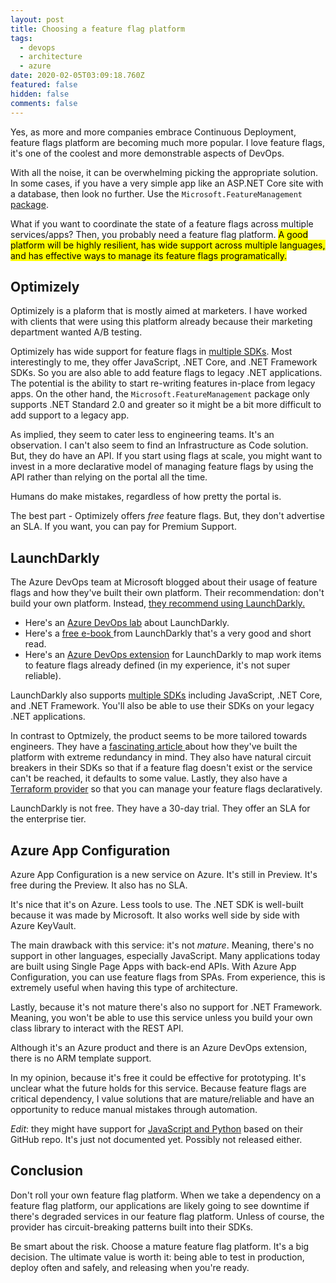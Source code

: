 ```yaml
---
layout: post
title: Choosing a feature flag platform
tags:
  - devops
  - architecture
  - azure
date: 2020-02-05T03:09:18.760Z
featured: false
hidden: false
comments: false
---
```

Yes, as more and more companies embrace Continuous Deployment, feature flags platform are becoming much more popular. I love feature flags, it's one of the coolest and more demonstrable aspects of DevOps. 

With all the noise, it can be overwhelming picking the appropriate solution. In some cases, if you have a very simple app like an ASP.NET Core site with a database, then look no further. Use the `Microsoft.FeatureManagement` [package](https://andrewlock.net/introducing-the-microsoft-featuremanagement-library-adding-feature-flags-to-an-asp-net-core-app-part-1/).

<!--more--> 

What if you want to coordinate the state of a feature flags across multiple services/apps? Then, you probably need a feature flag platform. <mark>A good platform will be highly resilient, has wide support across multiple languages, and has effective ways to manage its feature flags programatically.</mark>

## Optimizely

Optimizely is a plaform that is mostly aimed at marketers. I have worked with clients that were using this platform already because their marketing department wanted A/B testing.

Optimizely has wide support for feature flags in [multiple SDKs](https://docs.developers.optimizely.com/full-stack/v2.1/docs/install-the-sdk). Most interestingly to me, they offer JavaScript, .NET Core, and .NET Framework SDKs. So you are also able to add feature flags to legacy .NET applications. The potential is the ability to start re-writing features in-place from legacy apps. On the other hand, the `Microsoft.FeatureManagement` package only supports .NET Standard 2.0 and greater so it might be a bit more difficult to add support to a legacy app. 

As implied, they seem to cater less to engineering teams. It's an observation. I can't also seem to find an Infrastructure as Code solution. But, they do have an API. If you start using flags at scale, you might want to invest in a more declarative model of managing feature flags by using the API rather than relying on the portal all the time. 

Humans do make mistakes, regardless of how pretty the portal is.

The best part - Optimizely offers *free* feature flags. But, they don't advertise an SLA. If you want, you can pay for Premium Support.

## LaunchDarkly

The Azure DevOps team at Microsoft blogged about their usage of feature flags and how they've built their own platform. Their recommendation: don't build your own platform. Instead, [they recommend using LaunchDarkly.](https://docs.microsoft.com/en-us/azure/devops/learn/devops-at-microsoft/progressive-experimentation-feature-flags)

- Here's an [Azure DevOps lab](https://www.azuredevopslabs.com/labs/vstsextend/launchdarkly/) about LaunchDarkly. 
- Here's a [free e-book ](https://launchdarkly.com/effective-feature-management-ebook/)from LaunchDarkly that's a very good and short read.
- Here's an [Azure DevOps extension](https://docs.launchdarkly.com/docs/visual-studio-team-services-extension) for LaunchDarkly to map work items to feature flags already defined (in my experience, it's not super reliable).

LaunchDarkly also supports [multiple SDKs](https://launchdarkly.com/features/sdk/) including JavaScript, .NET Core, and .NET Framework. You'll also be able to use their SDKs on your legacy .NET applications. 

In contrast to Optmizely, the product seems to be more tailored towards engineers. They have a [fascinating article ](https://stackshare.io/launchdarkly/how-launchdarkly-serves-over-4-billion-feature-flags-daily)about how they've built the platform with extreme redundancy in mind. They also have natural circuit breakers in their SDKs so that if a feature flag doesn't exist or the service can't be reached, it defaults to some value. Lastly, they also have a [Terraform provider](https://www.terraform.io/docs/providers/launchdarkly/index.html) so that you can manage your feature flags declaratively.

LaunchDarkly is not free. They have a 30-day trial. They offer an SLA for the enterprise tier.

## Azure App Configuration

Azure App Configuration is a new service on Azure. It's still in Preview. It's free during the Preview. It also has no SLA. 

It's nice that it's on Azure. Less tools to use. The .NET SDK is well-built because it was made by Microsoft. It also works well side by side with Azure KeyVault.

The main drawback with this service: it's not _mature_. Meaning, there's no support in other languages, especially JavaScript. Many applications today are built using Single Page Apps with back-end APIs. With Azure App Configuration, you can use feature flags from SPAs. From experience, this is extremely useful when having this type of architecture. 

Lastly, because it's not mature there's also no support for .NET Framework. Meaning, you won't be able to use this service unless you build your own class library to interact with the REST API. 

Although it's an Azure product and there is an Azure DevOps extension, there is no ARM template support. 

In my opinion, because it's free it could be effective for prototyping. It's unclear what the future holds for this service. Because feature flags are critical dependency, I value solutions that are mature/reliable and have an opportunity to reduce manual mistakes through automation.

*Edit*: they might have support for [JavaScript and Python](https://github.com/Azure/AppConfiguration#rest-api-reference) based on their GitHub repo. It's just not documented yet. Possibly not released either.

## Conclusion

Don't roll your own feature flag platform. When we take a dependency on a feature flag platform, our applications are likely going to see downtime if there's degraded services in our feature flag platform. Unless of course, the provider has circuit-breaking patterns built into their SDKs. 

Be smart about the risk. Choose a mature feature flag platform. It's a big decision. The ultimate value is worth it: being able to test in production, deploy often and safely, and releasing when you're ready.
